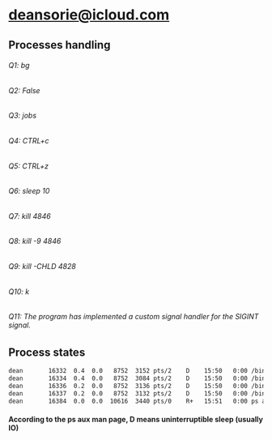 # deansorie@icloud.com

## Processes handling

###### Q1: bg
###### Q2: False
###### Q3: jobs
###### Q4: CTRL+c
###### Q5: CTRL+z
###### Q6: sleep 10
###### Q7: kill 4846
###### Q8: kill -9 4846
###### Q9: kill -CHLD 4828
###### Q10: k
###### Q11: The program has implemented a custom signal handler for the SIGINT signal.

## Process states

```bash
dean       16332  0.4  0.0   8752  3152 pts/2    D    15:50   0:00 /bin/bash ./write_to_file_sequentially.sh
dean       16334  0.4  0.0   8752  3084 pts/2    D    15:50   0:00 /bin/bash ./write_to_file_sequentially.sh
dean       16336  0.2  0.0   8752  3136 pts/2    D    15:50   0:00 /bin/bash ./write_to_file_sequentially.sh
dean       16337  0.2  0.0   8752  3132 pts/2    D    15:50   0:00 /bin/bash ./write_to_file_sequentially.sh
dean       16384  0.0  0.0  10616  3440 pts/0    R+   15:51   0:00 ps aux
```

#### According to the ps aux man page, D means uninterruptible sleep (usually IO)

